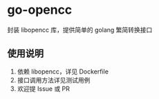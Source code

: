 # go-opencc

封装 libopencc 库，提供简单的 golang 繁简转换接口

## 使用说明

1. 依赖 libopencc，详见 Dockerfile
2. 接口调用方法详见测试用例
3. 欢迎提 Issue 或 PR
